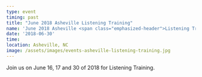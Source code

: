 ```yaml
---
type: event
timing: past
title: "June 2018 Asheville Listening Training"
name: 'June 2018 Asheville <span class="emphasized-header">Listening Training</span>'
date: '2018-06-30'
time: 
location: Asheville, NC
image: /assets/images/events-asheville-listening-training.jpg
---
```


Join us on June 16, 17 and 30 of 2018 for Listening Training.
